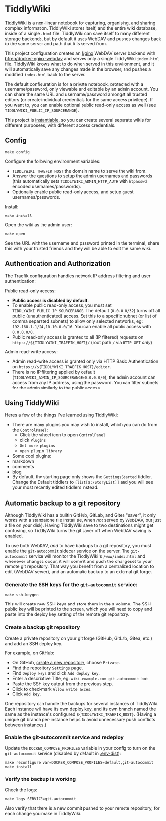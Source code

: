 # TiddlyWiki

[TiddlyWiki](https://tiddlywiki.com/) is a non-linear notebook for
capturing, organising, and sharing complex information. TiddlyWiki
stores itself, and the entire wiki database, inside of a single
`.html` file. TiddlyWiki can save itself to many different storage
backends, but by default it uses WebDAV and pushes changes back to the
same server and path that it is served from.

This project configuration creates an [Nginx](https://nginx.org)
WebDAV server backend with
[bfren/docker-nginx-webdav](https://github.com/bfren/docker-nginx-webdav)
and serves only a single TiddlyWiki `index.html` file. TiddlyWiki
knows what to do when served in this environment, and it will
automatically save any changes made in the browser, and pushes a
modified `index.html` back to the server.

The default configuration is for a private notebook, protected with a
username/password, only viewable and editable by an admin account. You
can share the same URL and username/password amongst all trusted
editors (or create individual credentials for the same access
privilege). If you want to, you can enable optional public read-only
access as well (see `TIDDLYWIKI_PUBLIC_IP_SOURCERANGE`).

This project is
[instantiable](https://github.com/EnigmaCurry/d.rymcg.tech#creating-multiple-instances-of-a-service),
so you can create several separate wikis for different purposees, with
different access credentials.

## Config

```
make config
```

Configure the following environment variables:

 * `TIDDLYWIKI_TRAEFIK_HOST` the domain name to serve the wiki from.
 * Answer the questions to setup the admin usernames and passwords
   (this automatically sets `TIDDLYWIKI_ADMIN_HTTP_AUTH` with
   `htpasswd` encoded usernames/passwords).
 * Optionally enable public read-only access, and setup guest
   usernames/passwords.

Install:

```
make install
```

Open the wiki as the admin user:

```
make open
```

See the URL with the username and password printed in the terminal,
share this with your trusted friends and they will be able to edit the
same wiki.

## Authentication and Authorization

The Traefik configuration handles network IP address filtering and
user authentication:

Public read-only access:

 * **Public access is disabled by default**.
 * To enable public read-only access, you must set
 `TIDDLYWIKI_PUBLIC_IP_SOURCERANGE`. The default (`0.0.0.0/32`) turns
 off all public (unauthenticated) access. Set this to a specific
 subnet (or list of comma separated subnets) to allow only selected
 networks, eg: `192.168.1.1/24,10.10.0.0/16`. You can enable all
 public access with `0.0.0.0/0`.
 * Public read-only access is granted to all (IP filtered) requests on
   `https://${TIDDLYWIKI_TRAEFIK_HOST}/` (root path `/` via `HTTP GET`
   *only*)

Admin read-write access:
 * Admin read-write access is granted only via HTTP Basic
   Authentication on `https://${TIDDLYWIKI_TRAEFIK_HOST}/editor`.
 * There is no IP filtering applied by default
   (`TIDDLYWIKI_ADMIN_IP_SOURCERANGE=0.0.0.0/0`), the admin account can
   access from any IP address, using the password. You can filter
   subnets for the admin similarly to the public access.

## Using TiddlyWiki

Heres a few of the things I've learned using TiddlyWiki:

 * There are many plugins you may wish to install, which you can do
   from the `ControlPanel`:
    * Click the wheel icon to open `ControlPanel`
    * click `Plugins`
    * `Get more plugins`
    * `open plugin library`
 * Some cool plugins:
  * markdown
  * comments
  * blog
 * By default, the starting page only shows the `GettingsStarted`
   tiddler. Change the Default tiddlers to `[list[$:/StoryList]]` and
   you will see your most recently edited tiddlers instead.

## Automatic backup to a git repository

Although TiddlyWiki has a builtin GitHub, GitLab, and Gitea "saver",
it only works with a standalone file install (ie, when *not* served by
WebDAV, but just a file on your disk). Having TiddlyWiki save to two
destinations might get confusing, so TiddlyWiki turns the git saver
off when WebDAV saving is enabled.

To use both WebDAV, *and* to have backups to a git repository, you
must enable the `git-autocommit` sidecar service on the server. The
`git-autocommit` service will monitor the TiddlyWiki's
`/www/index.html` and whenever changes occur, it will commit and push
the changeset to your remote git repository. That way you benefit from
a centralized location to edit (WebDAV server), and an automatic
backup to an external git forge.

### Generate the SSH keys for the `git-autocommit` service:

```
make ssh-keygen
```

This will create new SSH keys and store them in the a volume. The SSH
public key will be printed to the screen, which you will need to copy
and paste into the deploy key setting of the remote git repository.

### Create a backup git repository

Create a private repository on your git forge (GitHub, GitLab, Gitea,
etc.) and add an SSH deploy key. 

For example, on GitHub:

 * On GitHub, [create a new repository](https://github.com/new),
   choose `Private`.
 * Find the repository `Settings` page.
 * Find `Deploy keys` and click `Add deploy key`.
 * Enter a descriptive Title, eg: `wiki.example.com git-autocommit bot`
 * Paste the SSH key output from the previous step.
 * Click to checkmark `Allow write acces`.
 * Click `Add key`.

One repository can handle the backups for several instances of
TiddlyWiki. Each instance will have its own deploy key, and its own
branch named the same as the instance's configured
`${TIDDLYWIKI_TRAEFIK_HOST}`. (Having a unique git branch per-instance
helps to avoid unnecessary push conflicts between instances.)

### Enable the git-autocommit service and redeploy

Update the `DOCKER_COMPOSE_PROFILES` variable in your config to turn
on the `git-autocommit` service (disabled by default in
[.env-dist](.env-dist)):

```
make reconfigure var=DOCKER_COMPOSE_PROFILES=default,git-autocommit
make install
```

### Verify the backup is working

Check the logs:

```
make logs SERVICE=git-autocommit
```

Also verify that there is a new commit pushed to your remote
repository, for each change you make in TiddlyWiki.
